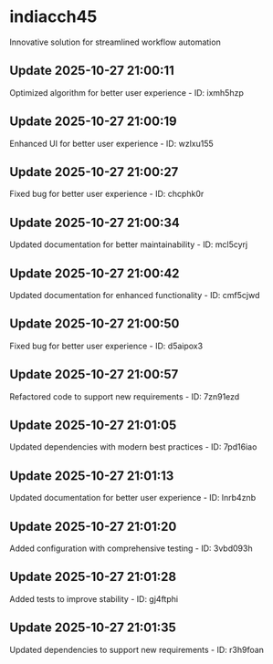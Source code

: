 # indiacch45
Innovative solution for streamlined workflow automation

## Update 2025-10-27 21:00:11
Optimized algorithm for better user experience - ID: ixmh5hzp


## Update 2025-10-27 21:00:19
Enhanced UI for better user experience - ID: wzlxu155


## Update 2025-10-27 21:00:27
Fixed bug for better user experience - ID: chcphk0r


## Update 2025-10-27 21:00:34
Updated documentation for better maintainability - ID: mcl5cyrj


## Update 2025-10-27 21:00:42
Updated documentation for enhanced functionality - ID: cmf5cjwd


## Update 2025-10-27 21:00:50
Fixed bug for better user experience - ID: d5aipox3


## Update 2025-10-27 21:00:57
Refactored code to support new requirements - ID: 7zn91ezd


## Update 2025-10-27 21:01:05
Updated dependencies with modern best practices - ID: 7pd16iao


## Update 2025-10-27 21:01:13
Updated documentation for better user experience - ID: lnrb4znb


## Update 2025-10-27 21:01:20
Added configuration with comprehensive testing - ID: 3vbd093h


## Update 2025-10-27 21:01:28
Added tests to improve stability - ID: gj4ftphi


## Update 2025-10-27 21:01:35
Updated dependencies to support new requirements - ID: r3h9foan

